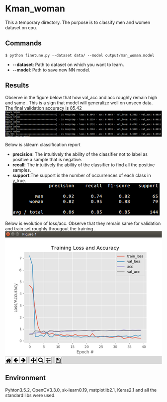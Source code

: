 # Kman_woman
This  a temporary directory. The purpose is to classify men and women dataset on cpu.

## Commands
``` shell
$ python finetune.py --dataset data/ --model output/man_woman.model
```
- **--dataset**: Path to dataset on which you want to learn.
- **--model**: Path to save new NN model.

## Results
Observe in the figure below that how val_acc and acc roughly remain high and same . This is a sign that model will generalize well on unseen data. The final validation accuracy is 85.42
![last_5_epochs](./results/last_5_epochs.png)

Below is sklearn classification report
- **precision**: The intuitively the ability of the classifier not to label as positive a sample that is negative.
- **recall**:  The intuitively the ability of the classifier to find all the positive samples.
- **support**:The support is the number of occurrences of each class in y_true.
![classification_report](./results/classification_report.png)

Below is evolution of loss/acc. Observe that they remain same for validation and train set roughly througout the training .
![loss_accuracyVSepochs](./results/loss_accuracyVSepochs.png)

## Environment
Pyhton3.5.2, OpenCV3.3.0, sk-learn0.19, matplotlib2.1, Keras2.1 and all the standard libs were used.

